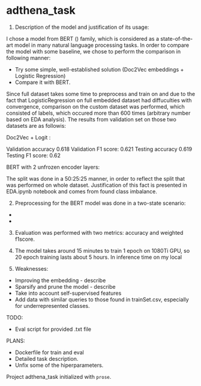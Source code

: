 # adthena_task

1. Description of the model and justification of its usage:

I chose a model from BERT () family, which is considered as a state-of-the-art model in many natural language processing tasks.
In order to compare the model with some baseline, we chose to perform the comparison in following manner:

* Try some simple, well-established solution (Doc2Vec embeddings + Logistic Regression)
* Compare it with BERT.

Since full dataset takes some time to preprocess and train on and due to the fact that LogisticRegression on full embedded
dataset had diffuculties with convergence, comparison on the custom dataset was performed, which consisted of labels, which
occured more than 600 times (arbitrary number based on EDA analysis). The results from validation set on those two datasets
are as followis:

Doc2Vec + Logit :

Validation accuracy 0.618
Validation F1 score: 0.621
Testing accuracy 0.619
Testing F1 score: 0.62

BERT with 2 unfrozen encoder layers:

The split was done in a 50:25:25 manner, in order to reflect the split that was performed on whole dataset. Justification
of this fact is presented in EDA.ipynb notebook and comes from found class imbalance.

2. Preprocessing for the BERT model was done in a two-state scenario:

*
*

3. Evaluation was performed with two metrics: accuracy and weighted f1score.

4. The model takes around 15 minutes to train 1 epoch on 1080Ti GPU, so 20 epoch training lasts about 5 hours. In inference
time on my local

5. Weaknesses:

* Improving the embedding - describe
* Sparsify and prune the model - describe
* Take into account self-supervised features
* Add data with similar queries to those found in trainSet.csv, especially for underrepresented classes.

TODO:
* Eval script for provided .txt file

PLANS:
* Dockerfile for train and eval
* Detailed task description.
* Unfix some of the hiperparameters.

Project adthena_task initialized with `prose`.
